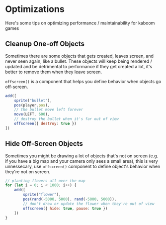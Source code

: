 # Optimizations

Here's some tips on optimizing performance / maintainability for kaboom games

## Cleanup One-off Objects

Sometimes there are some objects that gets created, leaves screen, and never seen again, like a bullet. These objects will keep being rendered / updated and be detrimental to performance if they get created a lot, it's better to remove them when they leave screen.

`offscreen()` is a component that helps you define behavior when objects go off-screen.

```js
add([
    sprite("bullet"),
    pos(player.pos),
    // the bullet move left forever
    move(LEFT, 600),
    // destroy the bullet when it's far out of view
    offscreen({ destroy: true })
])
```

## Hide Off-Screen Objects

Sometimes you might be drawing a lot of objects that's not on screen (e.g. if you have a big map and your camera only sees a small area), this is very unnessecary, use `offscreen()` component to define object's behavior when they're not on screen.

```js
// planting flowers all over the map
for (let i = 0; i < 1000; i++) {
	add([
		sprite("flower"),
		pos(rand(-5000, 5000), rand(-5000, 5000)),
        // don't draw or update the flower when they're out of view
		offscreen({ hide: true, pause: true })
	])
}
```
